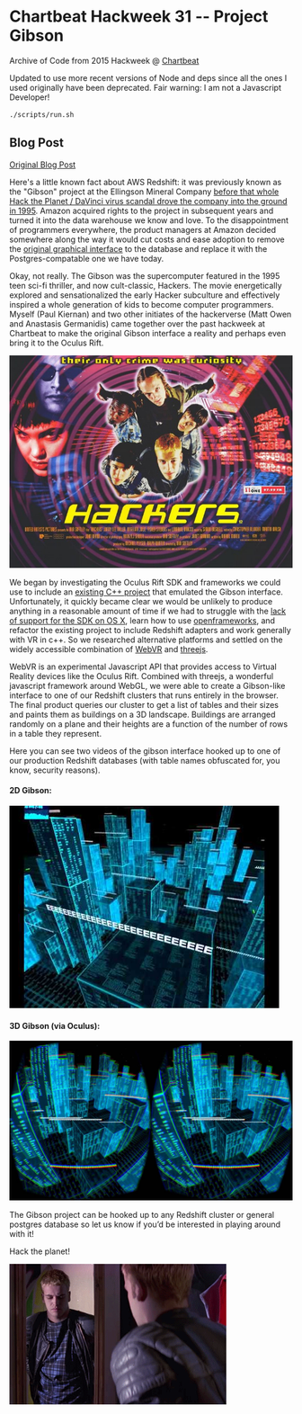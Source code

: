 # Chartbeat Hackweek 31 -- Project Gibson

Archive of Code from 2015 Hackweek @ [Chartbeat](https://github.com/chartbeat)

Updated to use more recent versions of Node and deps since all the ones I used
originally have been deprecated. Fair warning: I am not a Javascript Developer!

```bash
./scripts/run.sh
```

## Blog Post

[Original Blog Post](https://engineering.chartbeat.com/2015/11/25/hackweek-31/)

Here's a little known fact about AWS Redshift: it was previously known as the
"Gibson" project at the Ellingson Mineral Company [before that whole Hack the
Planet / DaVinci virus scandal drove the company into the ground in
1995][hackers-wikipedia]. Amazon acquired rights to the project in subsequent
years and turned it into the data warehouse we know and love. To the
disappointment of programmers everywhere, the product managers at Amazon decided
somewhere along the way it would cut costs and ease adoption to remove the
[original graphical interface][gibson-gui] to the database and replace it with
the Postgres-compatable one we have today.

Okay, not really. The Gibson was the supercomputer featured in the 1995 teen
sci-fi thriller, and now cult-classic, Hackers. The movie energetically explored
and sensationalized the early Hacker subculture and effectively inspired a whole
generation of kids to become computer programmers. Myself (Paul Kiernan) and two
other initiates of the hackerverse (Matt Owen and Anastasis Germanidis) came
together over the past hackweek at Chartbeat to make the original Gibson
interface a reality and perhaps even bring it to the Oculus Rift.

![Hackers](media/hackers-poster.jpg)

We began by investigating the Oculus Rift SDK and frameworks we could use to
include an [existing C++ project][existing-project] that emulated the Gibson
interface. Unfortunately, it quickly became clear we would be unlikely to
produce anything in a reasonable amount of time if we had to struggle with the
[lack of support for the SDK on OS X][no-osx-sdk], learn how to use
[openframeworks][openframeworks], and refactor the existing project to include
Redshift adapters and work generally with VR in c++. So we researched
alternative platforms and settled on the widely accessible combination of
[WebVR][webvr] and [threejs][threejs].

WebVR is an experimental Javascript API that provides access to Virtual Reality
devices like the Oculus Rift. Combined with threejs, a wonderful javascript
framework around WebGL, we were able to create a Gibson-like interface to one of
our Redshift clusters that runs entirely in the browser. The final product
queries our cluster to get a list of tables and their sizes and paints them as
buildings on a 3D landscape. Buildings are arranged randomly on a plane and
their heights are a function of the number of rows in a table they represent.

Here you can see two videos of the gibson interface hooked up to one of our
production Redshift databases (with table names obfuscated for, you know,
security reasons).


#### 2D Gibson:
[![Hackers](media/standard-screenshot.jpg)](https://youtu.be/t5PbktJ8YBU)

#### 3D Gibson (via Oculus):
[![Hackers](media/oculus-screenshot.jpg)](https://youtu.be/UCUC2aIroJI)

The Gibson project can be hooked up to any Redshift cluster or general postgres
database so let us know if you’d be interested in playing around with it!

Hack the planet!

![Hack the Planet!](media/hackers.gif)


[hackers-wikipedia]: https://en.wikipedia.org/wiki/Hackers_(film)
[gibson-gui]: https://www.youtube.com/watch?v=vYNnPx8fZBs&feature=youtu.be&t=23s
[existing-project]: https://github.com/paulkiernan/hack-the-gibson
[no-osx-sdk]: http://www.dailytech.com/Oculus+Rift+Confirms+Pause+in+OS+X+Linux+Development+Some+Devs+are+Mad/article37354.htm
[openframeworks]: http://openframeworks.cc/
[webvr]: http://webvr.info/
[threejs]: http://threejs.org/
